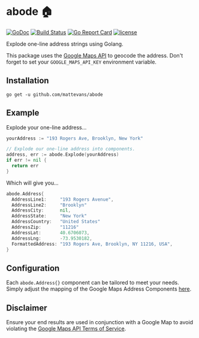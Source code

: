 # abode 🏠 

[![GoDoc](https://godoc.org/github.com/mattevans/abode?status.svg)](https://godoc.org/github.com/mattevans/abode)
[![Build Status](https://travis-ci.org/mattevans/abode.svg?branch=master)](https://travis-ci.org/mattevans/abode)
[![Go Report Card](https://goreportcard.com/badge/github.com/mattevans/abode)](https://goreportcard.com/report/github.com/mattevans/abode)
[![license](https://img.shields.io/github/license/mashape/apistatus.svg)](https://github.com/mattevans/abode/blob/master/LICENSE)

Explode one-line address strings using Golang. 

This package uses the [Google Maps API](https://console.developers.google.com/apis/credentials) to geocode the address. Don't forget to set your `GOOGLE_MAPS_API_KEY` environment variable.

Installation
-----------------

`go get -u github.com/mattevans/abode`

Example
-------------

Explode your one-line address...

```go
yourAddress := "193 Rogers Ave, Brooklyn, New York"

// Explode our one-line address into components.
address, err := abode.Explode(yourAddress)
if err != nil {
  return err
}
```

Which will give you...

```go
abode.Address{
  AddressLine1:     "193 Rogers Avenue",
  AddressLine2:     "Brooklyn"
  AddressCity:      nil,
  AddressState:     "New York"
  AddressCountry:   "United States"
  AddressZip:       "11216"
  AddressLat:       40.6706073,
  AddressLng:       -73.9530182,
  FormattedAddress: "193 Rogers Ave, Brooklyn, NY 11216, USA",
}
```

Configuration
-------------

Each `abode.Address{}` component can be tailored to meet your needs. Simply adjust the mapping of the Google Maps Address Components [here](https://github.com/mattevans/abode/blob/master/component.go#L31).


Disclaimer
-------------

Ensure your end results are used in conjunction with a Google Map to avoid violating the [Google Maps API Terms of Service](https://developers.google.com/maps/documentation/geocoding/policies).
